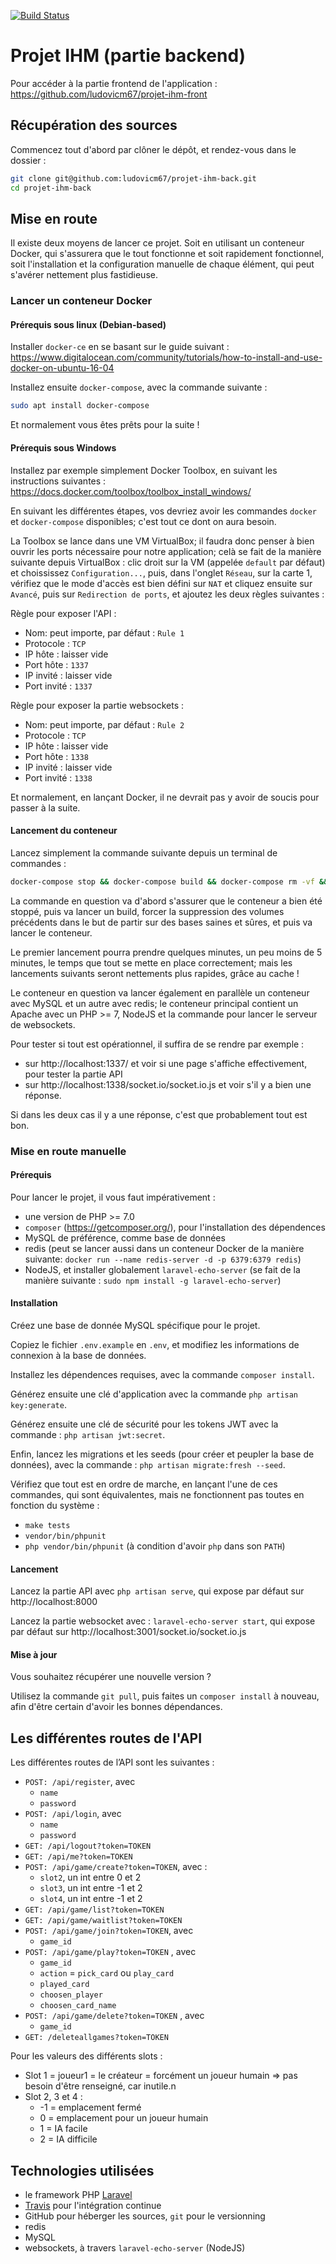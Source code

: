 [![Build Status](https://travis-ci.com/ludovicm67/projet-ihm-back.svg?token=4LgtqqAc8ZPrPBEdLaF6&branch=master)](https://travis-ci.com/ludovicm67/projet-ihm-back)

# Projet IHM (partie backend)

Pour accéder à la partie frontend de l'application :
https://github.com/ludovicm67/projet-ihm-front

## Récupération des sources

Commencez tout d'abord par clôner le dépôt, et rendez-vous dans le dossier :

```sh
git clone git@github.com:ludovicm67/projet-ihm-back.git
cd projet-ihm-back
```

## Mise en route

Il existe deux moyens de lancer ce projet. Soit en utilisant un conteneur
Docker, qui s'assurera que le tout fonctionne et soit rapidement fonctionnel,
soit l'installation et la configuration manuelle de chaque élément, qui peut
s'avérer nettement plus fastidieuse.

### Lancer un conteneur Docker

#### Prérequis sous linux (Debian-based)

Installer `docker-ce` en se basant sur le guide suivant :
https://www.digitalocean.com/community/tutorials/how-to-install-and-use-docker-on-ubuntu-16-04

Installez ensuite `docker-compose`, avec la commande suivante :

```sh
sudo apt install docker-compose
```

Et normalement vous êtes prêts pour la suite !

#### Prérequis sous Windows

Installez par exemple simplement Docker Toolbox, en suivant les instructions
suivantes : https://docs.docker.com/toolbox/toolbox_install_windows/

En suivant les différentes étapes, vos devriez avoir les commandes
`docker` et `docker-compose` disponibles; c'est tout ce dont on aura besoin.

La Toolbox se lance dans une VM VirtualBox; il faudra donc penser à bien
ouvrir les ports nécessaire pour notre application; celà se fait de la manière
suivante depuis VirtualBox : clic droit sur la VM (appelée `default` par défaut)
et choississez `Configuration...`, puis, dans l'onglet `Réseau`, sur la
carte 1, vérifiez que le mode d'accès est bien défini sur `NAT` et cliquez
ensuite sur `Avancé`, puis sur `Redirection de ports`, et ajoutez les deux
règles suivantes :

Règle pour exposer l'API :
 - Nom: peut importe, par défaut : `Rule 1`
 - Protocole : `TCP`
 - IP hôte : laisser vide
 - Port hôte : `1337`
 - IP invité : laisser vide
 - Port invité : `1337`

Règle pour exposer la partie websockets :
 - Nom: peut importe, par défaut : `Rule 2`
 - Protocole : `TCP`
 - IP hôte : laisser vide
 - Port hôte : `1338`
 - IP invité : laisser vide
 - Port invité : `1338`

Et normalement, en lançant Docker, il ne devrait pas y avoir de soucis pour
passer à la suite.

#### Lancement du conteneur

Lancez simplement la commande suivante depuis un terminal de commandes :

```sh
docker-compose stop && docker-compose build && docker-compose rm -vf && docker-compose up
```

La commande en question va d'abord s'assurer que le conteneur a bien été stoppé,
puis va lancer un build, forcer la suppression des volumes précédents dans le
but de partir sur des bases saines et sûres, et puis va lancer le conteneur.

Le premier lancement pourra prendre quelques minutes, un peu moins de 5 minutes,
le temps que tout se mette en place correctement; mais les lancements suivants
seront nettements plus rapides, grâce au cache !

Le conteneur en question va lancer également en parallèle un conteneur avec
MySQL et un autre avec redis; le conteneur principal contient un Apache
avec un PHP >= 7, NodeJS et la commande pour lancer le serveur de websockets.

Pour tester si tout est opérationnel, il suffira de se rendre par exemple :
  - sur http://localhost:1337/ et voir si une page s'affiche effectivement, pour
    tester la partie API
  - sur http://localhost:1338/socket.io/socket.io.js et voir s'il y a bien une
    réponse.

Si dans les deux cas il y a une réponse, c'est que probablement tout est bon.

### Mise en route manuelle

#### Prérequis

Pour lancer le projet, il vous faut impérativement :
  - une version de PHP >= 7.0
  - `composer` (https://getcomposer.org/), pour l'installation des dépendences
  - MySQL de préférence, comme base de données
  - redis (peut se lancer aussi dans un conteneur Docker de la manière suivante:
    `docker run --name redis-server -d -p 6379:6379 redis`)
  - NodeJS, et installer globalement `laravel-echo-server` (se fait de la
    manière suivante : `sudo npm install -g laravel-echo-server`)

#### Installation

Créez une base de donnée MySQL spécifique pour le projet.

Copiez le fichier `.env.example` en `.env`, et modifiez les informations de
connexion à la base de données.

Installez les dépendences requises, avec la commande `composer install`.

Générez ensuite une clé d'application avec la commande
`php artisan key:generate`.

Générez ensuite une clé de sécurité pour les tokens JWT avec la commande :
`php artisan jwt:secret`.

Enfin, lancez les migrations et les seeds (pour créer et peupler la base de
données), avec la commande : `php artisan migrate:fresh --seed`.

Vérifiez que tout est en ordre de marche, en lançant l'une de ces commandes,
qui sont équivalentes, mais ne fonctionnent pas toutes en fonction du système :
 - `make tests`
 - `vendor/bin/phpunit`
 - `php vendor/bin/phpunit` (à condition d'avoir `php` dans son `PATH`)

#### Lancement

Lancez la partie API avec `php artisan serve`, qui expose par défaut sur
http://localhost:8000

Lancez la partie websocket avec : `laravel-echo-server start`, qui expose par
défaut sur http://localhost:3001/socket.io/socket.io.js

#### Mise à jour

Vous souhaitez récupérer une nouvelle version ?

Utilisez la commande `git pull`, puis faites un `composer install` à nouveau,
afin d'être certain d'avoir les bonnes dépendances.

## Les différentes routes de l'API

Les différentes routes de l’API sont les suivantes :

  - `POST: /api/register`, avec
    - `name`
    - `password`
  - `POST: /api/login`, avec
    - `name`
    - `password`
  - `GET: /api/logout?token=TOKEN`
  - `GET: /api/me?token=TOKEN`
  - `POST: /api/game/create?token=TOKEN`, avec :
    - `slot2`, un int entre 0 et 2
    - `slot3`, un int entre -1 et 2
    - `slot4`, un int entre -1 et 2
  - `GET: /api/game/list?token=TOKEN`
  - `GET: /api/game/waitlist?token=TOKEN`
  - `POST: /api/game/join?token=TOKEN`, avec
    - `game_id`
  - `POST: /api/game/play?token=TOKEN` , avec
    - `game_id`
    - `action` = `pick_card` ou `play_card`
    - `played_card`
    - `choosen_player`
    - `choosen_card_name`
  - `POST: /api/game/delete?token=TOKEN` , avec
    - `game_id`
  - `GET: /deleteallgames?token=TOKEN`

Pour les valeurs des différents slots :
  - Slot 1 = joueur1 = le créateur = forcément un joueur humain => pas besoin
    d'être renseigné, car inutile.n
  - Slot 2, 3 et 4 :
    - -1 = emplacement fermé
    - 0 = emplacement pour un joueur humain
    - 1 = IA facile
    - 2 = IA difficile

## Technologies utilisées

 - le framework PHP [Laravel](https://laravel.com/)
 - [Travis](https://travis-ci.com/) pour l'intégration continue
 - GitHub pour héberger les sources, `git` pour le versionning
 - redis
 - MySQL
 - websockets, à travers `laravel-echo-server` (NodeJS)
